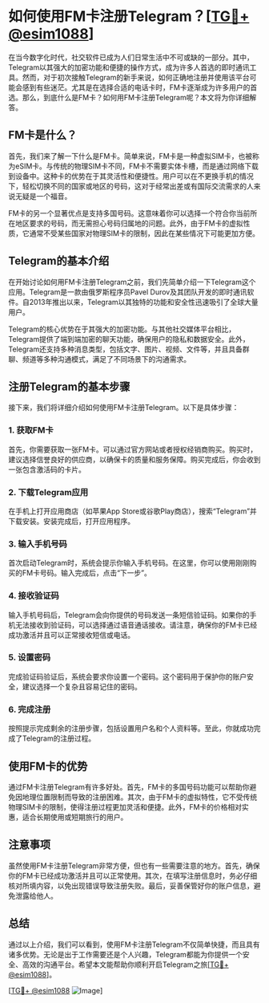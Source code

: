 # 如何使用FM卡注册Telegram？[[TG💪+ @esim1088](https://t.me/s/esim1088)]

在当今数字化时代，社交软件已成为人们日常生活中不可或缺的一部分。其中，Telegram以其强大的加密功能和便捷的操作方式，成为许多人首选的即时通讯工具。然而，对于初次接触Telegram的新手来说，如何正确地注册并使用该平台可能会感到有些迷茫。尤其是在选择合适的电话卡时，FM卡逐渐成为许多用户的首选。那么，到底什么是FM卡？如何用FM卡注册Telegram呢？本文将为你详细解答。

## FM卡是什么？

首先，我们来了解一下什么是FM卡。简单来说，FM卡是一种虚拟SIM卡，也被称为eSIM卡。与传统的物理SIM卡不同，FM卡不需要实体卡槽，而是通过网络下载到设备中。这种卡的优势在于其灵活性和便捷性。用户可以在不更换手机的情况下，轻松切换不同的国家或地区的号码，这对于经常出差或有国际交流需求的人来说无疑是一个福音。

FM卡的另一个显著优点是支持多国号码。这意味着你可以选择一个符合你当前所在地区要求的号码，而无需担心号码归属地的问题。此外，由于FM卡的虚拟性质，它通常不受某些国家对物理SIM卡的限制，因此在某些情况下可能更加方便。

## Telegram的基本介绍

在开始讨论如何用FM卡注册Telegram之前，我们先简单介绍一下Telegram这个应用。Telegram是一款由俄罗斯程序员Pavel Durov及其团队开发的即时通讯软件。自2013年推出以来，Telegram以其独特的功能和安全性迅速吸引了全球大量用户。

Telegram的核心优势在于其强大的加密功能。与其他社交媒体平台相比，Telegram提供了端到端加密的聊天功能，确保用户的隐私和数据安全。此外，Telegram还支持多种消息类型，包括文字、图片、视频、文件等，并且具备群聊、频道等多种沟通模式，满足了不同场景下的沟通需求。

## 注册Telegram的基本步骤

接下来，我们将详细介绍如何使用FM卡注册Telegram。以下是具体步骤：

### 1. 获取FM卡

首先，你需要获取一张FM卡。可以通过官方网站或者授权经销商购买。购买时，建议选择信誉良好的供应商，以确保卡的质量和服务保障。购买完成后，你会收到一张包含激活码的卡片。

### 2. 下载Telegram应用

在手机上打开应用商店（如苹果App Store或谷歌Play商店），搜索“Telegram”并下载安装。安装完成后，打开应用程序。

### 3. 输入手机号码

首次启动Telegram时，系统会提示你输入手机号码。在这里，你可以使用刚刚购买的FM卡号码。输入完成后，点击“下一步”。

### 4. 接收验证码

输入手机号码后，Telegram会向你提供的号码发送一条短信验证码。如果你的手机无法接收到验证码，可以选择通过语音通话接收。请注意，确保你的FM卡已经成功激活并且可以正常接收短信或电话。

### 5. 设置密码

完成验证码验证后，系统会要求你设置一个密码。这个密码用于保护你的账户安全，建议选择一个复杂且容易记住的密码。

### 6. 完成注册

按照提示完成剩余的注册步骤，包括设置用户名和个人资料等。至此，你就成功完成了Telegram的注册过程。

## 使用FM卡的优势

通过FM卡注册Telegram有许多好处。首先，FM卡的多国号码功能可以帮助你避免因地理位置限制而导致的注册困难。其次，由于FM卡的虚拟特性，它不受传统物理SIM卡的限制，使得注册过程更加灵活和便捷。此外，FM卡的价格相对实惠，适合长期使用或短期旅行的用户。

## 注意事项

虽然使用FM卡注册Telegram非常方便，但也有一些需要注意的地方。首先，确保你的FM卡已经成功激活并且可以正常使用。其次，在填写注册信息时，务必仔细核对所填内容，以免出现错误导致注册失败。最后，妥善保管好你的账户信息，避免泄露给他人。

## 总结

通过以上介绍，我们可以看到，使用FM卡注册Telegram不仅简单快捷，而且具有诸多优势。无论是出于工作需要还是个人兴趣，Telegram都能为你提供一个安全、高效的沟通平台。希望本文能帮助你顺利开启Telegram之旅[[TG💪+ @esim1088](https://t.me/s/esim1088)]。

[[TG💪+ @esim1088](https://t.me/s/esim1088) ![Image](https://i.postimg.cc/4NQfJmqS/Snipaste-2025-05-13-00-14-12.png)]